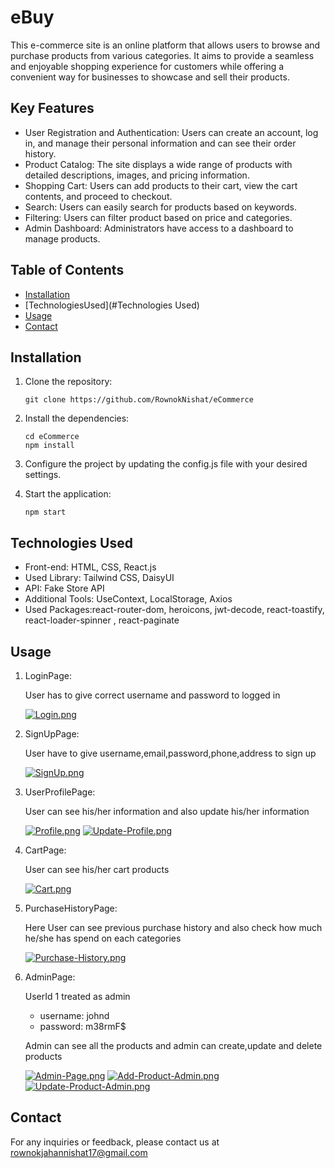 # eBuy

This e-commerce site is an online platform that allows users to browse and purchase products from various categories. It aims to provide a seamless and enjoyable shopping experience for customers while offering a convenient way for businesses to showcase and sell their products.

## Key Features

- User Registration and Authentication: Users can create an account, log in, and manage their personal information and can see their order history.
- Product Catalog: The site displays a wide range of products with detailed descriptions, images, and pricing information.
- Shopping Cart: Users can add products to their cart, view the cart contents, and proceed to checkout.
- Search: Users can easily search for products based on keywords.
- Filtering: Users can filter product based on price and categories.
- Admin Dashboard: Administrators have access to a dashboard to manage products.

## Table of Contents

- [Installation](#installation)
- [TechnologiesUsed](#Technologies Used)
- [Usage](#usage)
- [Contact](#contact)


## Installation

1. Clone the repository:

   ```shell
   git clone https://github.com/RownokNishat/eCommerce
   ```

2. Install the dependencies:

   ```shell
   cd eCommerce
   npm install
   ```

3. Configure the project by updating the config.js file with your desired settings.

4. Start the application:

   ```shell
   npm start
   ```

## Technologies Used

- Front-end: HTML, CSS, React.js
- Used Library: Tailwind CSS, DaisyUI
- API: Fake Store API
- Additional Tools: UseContext, LocalStorage, Axios
- Used Packages:react-router-dom, heroicons, jwt-decode, react-toastify, react-loader-spinner , react-paginate

## Usage

1. LoginPage:

   User has to give correct username and password to logged in
   
   [![Login.png](https://i.postimg.cc/T3J6vjjM/Login.png)](https://postimg.cc/qNqY83Zj)

2. SignUpPage:

   User have to give username,email,password,phone,address to sign up
   
   [![SignUp.png](https://i.postimg.cc/0yhqjw1q/SignUp.png)](https://postimg.cc/dhRfSD0W)

3. UserProfilePage:

   User can see his/her information and also update his/her information
   
   [![Profile.png](https://i.postimg.cc/fLJXKpgd/Profile.png)](https://postimg.cc/VrPdsGws)
   [![Update-Profile.png](https://i.postimg.cc/JhQKgfqd/Update-Profile.png)](https://postimg.cc/KKRn3sCn)

4. CartPage:

   User can see his/her cart products
   
   [![Cart.png](https://i.postimg.cc/3N0R4HfL/Cart.png)](https://postimg.cc/xNYYhB2H)

5. PurchaseHistoryPage:

   Here User can see previous purchase history and also check how much he/she has spend on each categories
   
   [![Purchase-History.png](https://i.postimg.cc/Cx5Fz0Zb/Purchase-History.png)](https://postimg.cc/NKhhzWk0)

6. AdminPage:

   UserId 1 treated as admin
   * username: johnd
   * password: m38rmF$
   
   Admin can see all the products and admin can create,update and delete products
   
   [![Admin-Page.png](https://i.postimg.cc/jS0WfLby/Admin-Page.png)](https://postimg.cc/vchHF8Dm)
   [![Add-Product-Admin.png](https://i.postimg.cc/TPvrTt1M/Add-Product-Admin.png)](https://postimg.cc/CRJZNHbm)
   [![Update-Product-Admin.png](https://i.postimg.cc/D0wNBv3g/Update-Product-Admin.png)](https://postimg.cc/qhWQ7dRh)
   
## Contact

For any inquiries or feedback, please contact us at rownokjahannishat17@gmail.com
